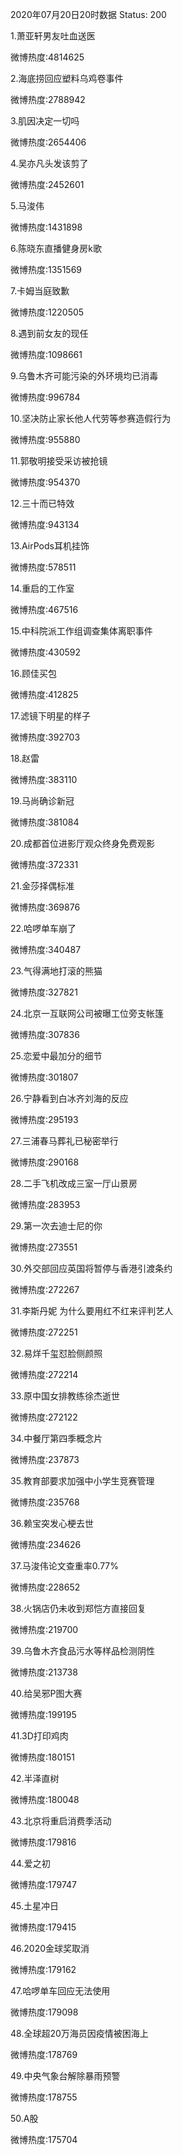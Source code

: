 2020年07月20日20时数据
Status: 200

1.萧亚轩男友吐血送医

微博热度:4814625

2.海底捞回应塑料乌鸡卷事件

微博热度:2788942

3.肌因决定一切吗

微博热度:2654406

4.吴亦凡头发该剪了

微博热度:2452601

5.马浚伟

微博热度:1431898

6.陈晓东直播健身房k歌

微博热度:1351569

7.卡姆当庭致歉

微博热度:1220505

8.遇到前女友的现任

微博热度:1098661

9.乌鲁木齐可能污染的外环境均已消毒

微博热度:996784

10.坚决防止家长他人代劳等参赛造假行为

微博热度:955880

11.郭敬明接受采访被抢镜

微博热度:954370

12.三十而已特效

微博热度:943134

13.AirPods耳机挂饰

微博热度:578511

14.重启的工作室

微博热度:467516

15.中科院派工作组调查集体离职事件

微博热度:430592

16.顾佳买包

微博热度:412825

17.滤镜下明星的样子

微博热度:392703

18.赵雷

微博热度:383110

19.马尚确诊新冠

微博热度:381084

20.成都首位进影厅观众终身免费观影

微博热度:372331

21.金莎择偶标准

微博热度:369876

22.哈啰单车崩了

微博热度:340487

23.气得满地打滚的熊猫

微博热度:327821

24.北京一互联网公司被曝工位旁支帐篷

微博热度:307836

25.恋爱中最加分的细节

微博热度:301807

26.宁静看到白冰齐刘海的反应

微博热度:295193

27.三浦春马葬礼已秘密举行

微博热度:290168

28.二手飞机改成三室一厅山景房

微博热度:283953

29.第一次去迪士尼的你

微博热度:273551

30.外交部回应英国将暂停与香港引渡条约

微博热度:272267

31.李斯丹妮 为什么要用红不红来评判艺人

微博热度:272251

32.易烊千玺怼脸侧颜照

微博热度:272214

33.原中国女排教练徐杰逝世

微博热度:272122

34.中餐厅第四季概念片

微博热度:237873

35.教育部要求加强中小学生竞赛管理

微博热度:235768

36.赖宝突发心梗去世

微博热度:234626

37.马浚伟论文查重率0.77%

微博热度:228652

38.火锅店仍未收到郑恺方直接回复

微博热度:219700

39.乌鲁木齐食品污水等样品检测阴性

微博热度:213738

40.给吴邪P图大赛

微博热度:199195

41.3D打印鸡肉

微博热度:180151

42.半泽直树

微博热度:180048

43.北京将重启消费季活动

微博热度:179816

44.爱之初

微博热度:179747

45.土星冲日

微博热度:179415

46.2020金球奖取消

微博热度:179162

47.哈啰单车回应无法使用

微博热度:179098

48.全球超20万海员因疫情被困海上

微博热度:178769

49.中央气象台解除暴雨预警

微博热度:178755

50.A股

微博热度:175704

